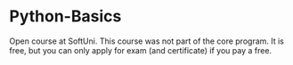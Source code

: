 # Python-Basics
Open course at SoftUni. This course was not part of the core program. It is free, but you can only apply for exam (and certificate) if you pay a free.
